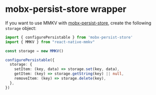 # mobx-persist-store wrapper

If you want to use MMKV with [mobx-persist-store](https://github.com/quarrant/mobx-persist-store), create the following `storage` object:

```ts
import { configurePersistable } from 'mobx-persist-store'
import { MMKV } from "react-native-mmkv"

const storage = new MMKV()

configurePersistable({
  storage: {
    setItem: (key, data) => storage.set(key, data),
    getItem: (key) => storage.getString(key) || null,
    removeItem: (key) => storage.delete(key),
  },
})
```
